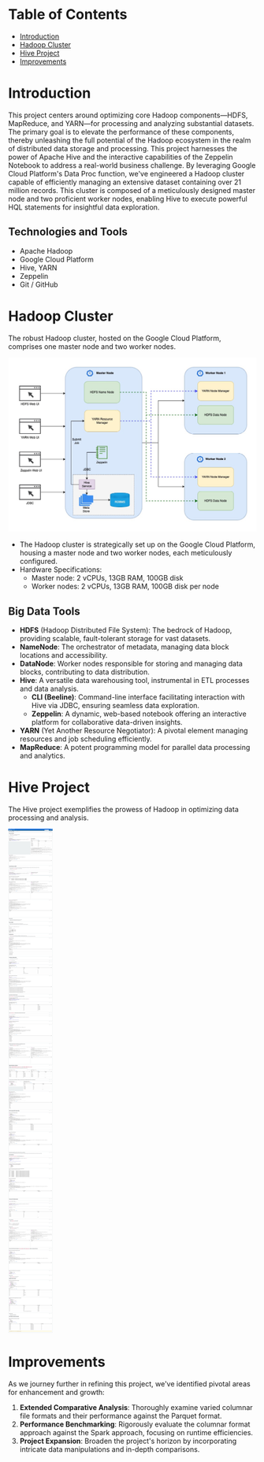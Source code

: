 # Table of Contents
* [Introduction](#Introduction)
* [Hadoop Cluster](#Hadoop-Cluster)
* [Hive Project](#Hive-Project)
* [Improvements](#Improvements)

# Introduction
This project centers around optimizing core Hadoop components—HDFS, MapReduce, and YARN—for processing and analyzing substantial datasets. The primary goal is to elevate the performance of these components, thereby unleashing the full potential of the Hadoop ecosystem in the realm of distributed data storage and processing. This project harnesses the power of Apache Hive and the interactive capabilities of the Zeppelin Notebook to address a real-world business challenge. By leveraging Google Cloud Platform's Data Proc function, we've engineered a Hadoop cluster capable of efficiently managing an extensive dataset containing over 21 million records. This cluster is composed of a meticulously designed master node and two proficient worker nodes, enabling Hive to execute powerful HQL statements for insightful data exploration.

## Technologies and Tools
- Apache Hadoop
- Google Cloud Platform
- Hive, YARN
- Zeppelin
- Git / GitHub

# Hadoop Cluster
The robust Hadoop cluster, hosted on the Google Cloud Platform, comprises one master node and two worker nodes.

![Cluster Architecture](assets/Architecture.jpeg)

- The Hadoop cluster is strategically set up on the Google Cloud Platform, housing a master node and two worker nodes, each meticulously configured.
- Hardware Specifications:
  - Master node: 2 vCPUs, 13GB RAM, 100GB disk
  - Worker nodes: 2 vCPUs, 13GB RAM, 100GB disk per node

## Big Data Tools
- **HDFS** (Hadoop Distributed File System): The bedrock of Hadoop, providing scalable, fault-tolerant storage for vast datasets.
- **NameNode**: The orchestrator of metadata, managing data block locations and accessibility.
- **DataNode**: Worker nodes responsible for storing and managing data blocks, contributing to data distribution.
- **Hive**: A versatile data warehousing tool, instrumental in ETL processes and data analysis.
  - **CLI (Beeline)**: Command-line interface facilitating interaction with Hive via JDBC, ensuring seamless data exploration.
  - **Zeppelin**: A dynamic, web-based notebook offering an interactive platform for collaborative data-driven insights.
- **YARN** (Yet Another Resource Negotiator): A pivotal element managing resources and job scheduling efficiently.
- **MapReduce**: A potent programming model for parallel data processing and analytics.

# Hive Project
The Hive project exemplifies the prowess of Hadoop in optimizing data processing and analysis.

![Project Overview](assets/Hive_project_notebook.png)

# Improvements
As we journey further in refining this project, we've identified pivotal areas for enhancement and growth:
1. **Extended Comparative Analysis**: Thoroughly examine varied columnar file formats and their performance against the Parquet format.
2. **Performance Benchmarking**: Rigorously evaluate the columnar format approach against the Spark approach, focusing on runtime efficiencies.
3. **Project Expansion**: Broaden the project's horizon by incorporating intricate data manipulations and in-depth comparisons.